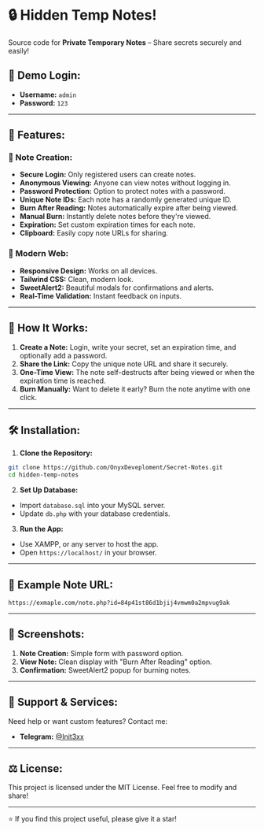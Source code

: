 # 🔒 Hidden Temp Notes!
Source code for **Private Temporary Notes** – Share secrets securely and easily!

## 🚀 Demo Login:
- **Username:** `admin`
- **Password:** `123`

---

## 🌟 Features:

### 📝 Note Creation:
- **Secure Login:** Only registered users can create notes.
- **Anonymous Viewing:** Anyone can view notes without logging in.
- **Password Protection:** Option to protect notes with a password.
- **Unique Note IDs:** Each note has a randomly generated unique ID.
- **Burn After Reading:** Notes automatically expire after being viewed.
- **Manual Burn:** Instantly delete notes before they're viewed.
- **Expiration:** Set custom expiration times for each note.
- **Clipboard:** Easily copy note URLs for sharing.

### 💅 Modern Web:
- **Responsive Design:** Works on all devices.
- **Tailwind CSS:** Clean, modern look.
- **SweetAlert2:** Beautiful modals for confirmations and alerts.
- **Real-Time Validation:** Instant feedback on inputs.

---

## 🔐 How It Works:
1. **Create a Note:** Login, write your secret, set an expiration time, and optionally add a password.
2. **Share the Link:** Copy the unique note URL and share it securely.
3. **One-Time View:** The note self-destructs after being viewed or when the expiration time is reached.
4. **Burn Manually:** Want to delete it early? Burn the note anytime with one click.

---

## 🛠️ Installation:

1. **Clone the Repository:**
```bash
git clone https://github.com/OnyxDeveploment/Secret-Notes.git
cd hidden-temp-notes
```

2. **Set Up Database:**
- Import `database.sql` into your MySQL server.
- Update `db.php` with your database credentials.

3. **Run the App:**
- Use XAMPP, or any server to host the app.
- Open `https://localhost/` in your browser.

---

## 🔑 Example Note URL:
```
https://exmaple.com/note.php?id=84p41st86d1bjij4vmwm0a2mpvug9ak
```

---

## 📸 Screenshots:
1. **Note Creation:** Simple form with password option.
2. **View Note:** Clean display with "Burn After Reading" option.
3. **Confirmation:** SweetAlert2 popup for burning notes.

---

## 💬 Support & Services:
Need help or want custom features? Contact me:

- **Telegram:** [@Init3xx](https://t.me/Init3xx)

---

## ⚖️ License:
This project is licensed under the MIT License. Feel free to modify and share!

---

⭐ If you find this project useful, please give it a star!

